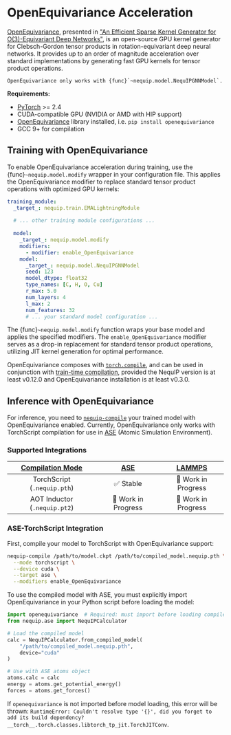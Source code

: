 # OpenEquivariance Acceleration

[OpenEquivariance](https://github.com/PASSIONLab/OpenEquivariance), presented in ["An Efficient Sparse Kernel Generator for O(3)-Equivariant Deep Networks"](https://arxiv.org/abs/2501.13986), is an open-source GPU kernel generator for Clebsch-Gordon tensor products in rotation-equivariant deep neural networks.
It provides up to an order of magnitude acceleration over standard implementations by generating fast GPU kernels for tensor product operations.

```{important}
OpenEquivariance only works with {func}`~nequip.model.NequIPGNNModel`.
```

**Requirements:**

- [PyTorch](https://pytorch.org/) >= 2.4
- CUDA-compatible GPU (NVIDIA or AMD with HIP support)
- [OpenEquivariance](https://github.com/PASSIONLab/OpenEquivariance) library installed, i.e. `pip install openequivariance`
- GCC 9+ for compilation

## Training with OpenEquivariance

To enable OpenEquivariance acceleration during training, use the {func}`~nequip.model.modify` wrapper in your configuration file. This applies the OpenEquivariance modifier to replace standard tensor product operations with optimized GPU kernels:

```yaml
training_module:
  _target_: nequip.train.EMALightningModule
  
  # ... other training module configurations ...
  
  model:
    _target_: nequip.model.modify
    modifiers:
      - modifier: enable_OpenEquivariance
    model:
      _target_: nequip.model.NequIPGNNModel
      seed: 123
      model_dtype: float32
      type_names: [C, H, O, Cu]
      r_max: 5.0
      num_layers: 4
      l_max: 2
      num_features: 32
      # ... your standard model configuration ...
```

The {func}`~nequip.model.modify` function wraps your base model and applies the specified modifiers. The `enable_OpenEquivariance` modifier serves as a drop-in replacement for standard tensor product operations, utilizing JIT kernel generation for optimal performance.

OpenEquivariance composes with [`torch.compile`](https://pytorch.org/docs/stable/generated/torch.compile.html), and can be used in conjunction with [train-time compilation](pt2_compilation.md), provided the NequIP version is at least v0.12.0 and OpenEquivariance installation is at least v0.3.0.

## Inference with OpenEquivariance

For inference, you need to [`nequip-compile`](../getting-started/workflow.md#compilation) your trained model with OpenEquivariance enabled.
Currently, OpenEquivariance only works with TorchScript compilation for use in [ASE](../../integrations/ase.md) (Atomic Simulation Environment).

### Supported Integrations

| [Compilation Mode](../getting-started/workflow.md#compilation) | [ASE](../../integrations/ase.md) | [LAMMPS](../../integrations/lammps/index.md) |
|:-------------------------------------------:|:------------------------------:|:-----------------------------------:|
| TorchScript (`.nequip.pth`) | ✅ Stable | 🔨 Work in Progress |
| AOT Inductor (`.nequip.pt2`) | 🔨 Work in Progress | 🔨 Work in Progress |

### ASE-TorchScript Integration

First, compile your model to TorchScript with OpenEquivariance support:

```bash
nequip-compile /path/to/model.ckpt /path/to/compiled_model.nequip.pth \
  --mode torchscript \
  --device cuda \
  --target ase \
  --modifiers enable_OpenEquivariance
```

To use the compiled model with ASE, you must explicitly import OpenEquivariance in your Python script before loading the model:

```python
import openequivariance  # Required: must import before loading compiled model
from nequip.ase import NequIPCalculator

# Load the compiled model
calc = NequIPCalculator.from_compiled_model(
    "/path/to/compiled_model.nequip.pth",
    device="cuda"
)

# Use with ASE atoms object
atoms.calc = calc
energy = atoms.get_potential_energy()
forces = atoms.get_forces()
```

If `openequivariance` is not imported before model loading, this error will be thrown: `RuntimeError: Couldn't resolve type '{}', did you forget to add its build dependency?__torch__.torch.classes.libtorch_tp_jit.TorchJITConv`.
